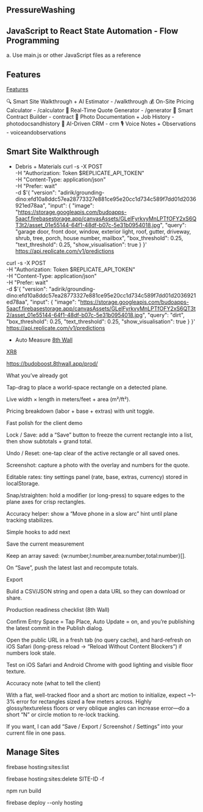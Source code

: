 ## PressureWashing

## JavaScript to React State Automation - Flow Programming
 a. Use main.js or other JavaScript files as a reference

 
 ## Features
 [Features](https://chatgpt.com/share/e/68beeb3a-3228-8009-a543-0e7e37bbb437)

🔍 Smart Site Walkthrough + AI Estimator - /walkthrough
💰 On-Site Pricing Calculator - /calculator
🧾 Real-Time Quote Generator - /generator
📃 Smart Contract Builder - contract
📸 Photo Documentation + Job History - photodocsandhistory
🧠 AI-Driven CRM - crm
🎙️ Voice Notes + Observations - voiceandobservations



## Smart Site Walkthrough

* Debris + Materials
curl -s -X POST \
  -H "Authorization: Token $REPLICATE_API_TOKEN" \
  -H "Content-Type: application/json" \
  -H "Prefer: wait" \
  -d $'{
    "version": "adirik/grounding-dino:efd10a8ddc57ea28773327e881ce95e20cc1d734c589f7dd01d2036921ed78aa",
    "input": {
      "image": "https://storage.googleapis.com/budoapps-5aacf.firebasestorage.app/canvasAssets/GLelFyrkvyMnLPTfOFY2xS6QT3t2/asset_01e55144-64f1-48df-b07c-5e31b0954018.jpg",
      "query": "garage door, front door, window, exterior light, roof, gutter, driveway, shrub, tree, porch, house number, mailbox",
      "box_threshold": 0.25,
      "text_threshold": 0.25,
      "show_visualisation": true
    }
  }' \
  https://api.replicate.com/v1/predictions

curl -s -X POST \
  -H "Authorization: Token $REPLICATE_API_TOKEN" \
  -H "Content-Type: application/json" \
  -H "Prefer: wait" \
  -d $'{
    "version": "adirik/grounding-dino:efd10a8ddc57ea28773327e881ce95e20cc1d734c589f7dd01d2036921ed78aa",
    "input": {
      "image": "https://storage.googleapis.com/budoapps-5aacf.firebasestorage.app/canvasAssets/GLelFyrkvyMnLPTfOFY2xS6QT3t2/asset_01e55144-64f1-48df-b07c-5e31b0954018.jpg",
      "query": "dirt",
      "box_threshold": 0.25,
      "text_threshold": 0.25,
      "show_visualisation": true
    }
  }' \
  https://api.replicate.com/v1/predictions


* Auto Measure
[8th Wall](https://www.8thwall.com/docs/api)

[XR8](https://www.8thwall.com/docs/api/engine/xr8/)

https://budoboost.8thwall.app/prod/

What you’ve already got

Tap-drag to place a world-space rectangle on a detected plane.

Live width × length in meters/feet + area (m²/ft²).

Pricing breakdown (labor + base + extras) with unit toggle.

Fast polish for the client demo

Lock / Save: add a “Save” button to freeze the current rectangle into a list, then show subtotals + grand total.

Undo / Reset: one-tap clear of the active rectangle or all saved ones.

Screenshot: capture a photo with the overlay and numbers for the quote.

Editable rates: tiny settings panel (rate, base, extras, currency) stored in localStorage.

Snap/straighten: hold a modifier (or long-press) to square edges to the plane axes for crisp rectangles.

Accuracy helper: show a “Move phone in a slow arc” hint until plane tracking stabilizes.

Simple hooks to add next

Save the current measurement

Keep an array saved: {w:number,l:number,area:number,total:number}[].

On “Save”, push the latest last and recompute totals.

Export

Build a CSV/JSON string and open a data URL so they can download or share.

Production readiness checklist (8th Wall)

Confirm Entry Space = Tap Place, Auto Update = on, and you’re publishing the latest commit in the Publish dialog.

Open the public URL in a fresh tab (no query cache), and hard-refresh on iOS Safari (long-press reload → “Reload Without Content Blockers”) if numbers look stale.

Test on iOS Safari and Android Chrome with good lighting and visible floor texture.

Accuracy note (what to tell the client)

With a flat, well-tracked floor and a short arc motion to initialize, expect ~1–3% error for rectangles sized a few meters across. Highly glossy/textureless floors or very oblique angles can increase error—do a short “N” or circle motion to re-lock tracking.

If you want, I can add “Save / Export / Screenshot / Settings” into your current file in one pass.

## Manage Sites
firebase hosting:sites:list

firebase hosting:sites:delete SITE-ID -f

npm run build 

firebase deploy --only hosting  